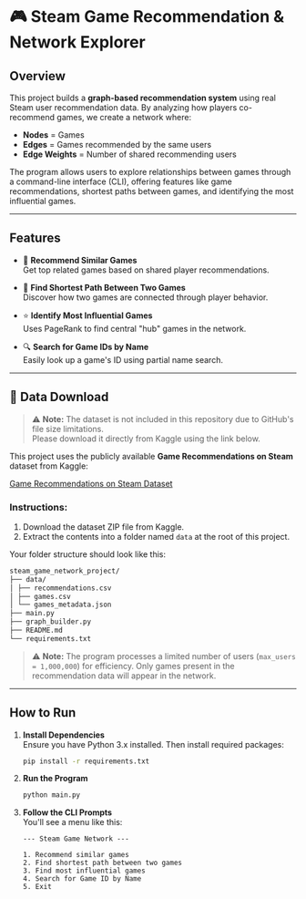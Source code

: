 # 🎮 Steam Game Recommendation & Network Explorer

## Overview

This project builds a **graph-based recommendation system** using real Steam user recommendation data. By analyzing how players co-recommend games, we create a network where:

- **Nodes** = Games
- **Edges** = Games recommended by the same users
- **Edge Weights** = Number of shared recommending users

The program allows users to explore relationships between games through a command-line interface (CLI), offering features like game recommendations, shortest paths between games, and identifying the most influential games.

---

## Features

- 🔗 **Recommend Similar Games**  
  Get top related games based on shared player recommendations.

- 🧭 **Find Shortest Path Between Two Games**  
  Discover how two games are connected through player behavior.

- ⭐ **Identify Most Influential Games**  
  Uses PageRank to find central "hub" games in the network.

- 🔍 **Search for Game IDs by Name**  
  Easily look up a game's ID using partial name search.

---

## 📂 Data Download

> ⚠️ **Note:** The dataset is not included in this repository due to GitHub's file size limitations.  
> Please download it directly from Kaggle using the link below.

This project uses the publicly available **Game Recommendations on Steam** dataset from Kaggle:

[Game Recommendations on Steam Dataset](https://www.kaggle.com/datasets/antonkozyriev/game-recommendations-on-steam)

### Instructions:
1. Download the dataset ZIP file from Kaggle.
2. Extract the contents into a folder named `data` at the root of this project.

Your folder structure should look like this:

```bash
steam_game_network_project/
├── data/
│ ├── recommendations.csv
│ ├── games.csv
│ └── games_metadata.json
├── main.py
├── graph_builder.py
├── README.md
└── requirements.txt
```

> ⚠️ **Note:** The program processes a limited number of users (`max_users = 1,000,000`) for efficiency. Only games present in the recommendation data will appear in the network.

---

## How to Run

1. **Install Dependencies**  
   Ensure you have Python 3.x installed. Then install required packages:

   ```bash
   pip install -r requirements.txt
   ```

2. **Run the Program**

   ```bash
   python main.py
   ```

3. **Follow the CLI Prompts**  
   You'll see a menu like this:

   ```
   --- Steam Game Network ---

   1. Recommend similar games
   2. Find shortest path between two games
   3. Find most influential games
   4. Search for Game ID by Name
   5. Exit
   ```
